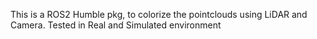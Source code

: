 This is a ROS2 Humble pkg, to colorize the pointclouds using LiDAR and Camera. Tested in Real and Simulated environment
